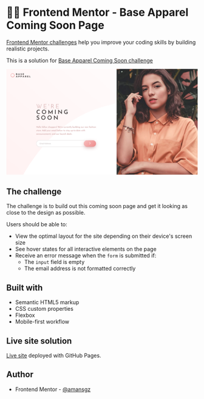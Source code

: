 # 👩‍💻 Frontend Mentor - Base Apparel Coming Soon Page

[Frontend Mentor challenges](https://www.frontendmentor.io/) help you improve your coding skills by building realistic projects.

This is a solution for [Base Apparel Coming Soon challenge](https://www.frontendmentor.io/challenges/base-apparel-coming-soon-page-5d46b47f8db8a7063f9331a0)

![Design preview for the Base Apparel Coming Soon Page coding challenge](./styles/images/preview.png)


## The challenge

The challenge is to build out this coming soon page and get it looking as close to the design as possible.

Users should be able to:

- View the optimal layout for the site depending on their device's screen size
- See hover states for all interactive elements on the page
- Receive an error message when the `form` is submitted if:
  - The `input` field is empty
  - The email address is not formatted correctly


## Built with

- Semantic HTML5 markup
- CSS custom properties
- Flexbox
- Mobile-first workflow

## Live site solution

[Live site](https://amansgz.github.io/css-base-apparel-coming-soon/) deployed with GitHub Pages.

## Author

- Frontend Mentor - [@amansgz](https://www.frontendmentor.io/profile/amansgz)